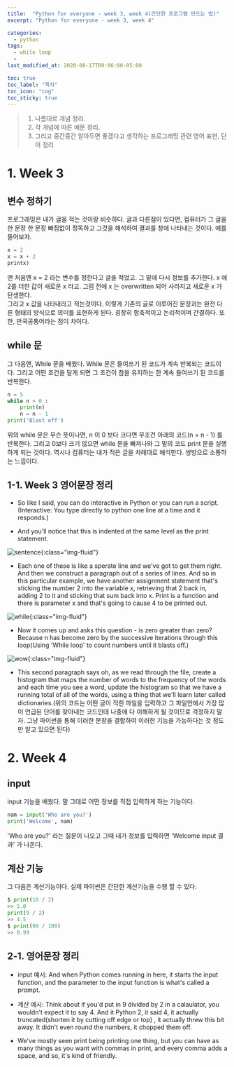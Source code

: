 ```yaml
---
title:  "Python for everyone - week 3, week 4(간단한 프로그램 만드는 법)"
excerpt: "Python for everyone - week 3, week 4"

categories:
  - python
tags:
  - while loop
  - 
last_modified_at: 2020-08-17T09:06:00-05:00

toc: true
toc_label: "목차"
toc_icon: "cog"
toc_sticky: true
---
```


> 1. 나름대로 개념 정리.  
> 2. 각 개념에 따른 예문 정리.  
> 3. 그리고 중간중간 알아두면 좋겠다고 생각하는 프로그래밍 관련 영어 표현, 단어 정리


# 1. Week 3 

## 변수 정하기

프로그래밍은 내가 글을 적는 것이랑 비슷하다. 글과 다른점이 있다면, 컴퓨터가 그 글을 한 문장 한 문장 빠짐없이 정독하고 그것을 해석하여 결과를 창에 나타내는 것이다. 예를 들어보자.

```python
x = 2
x = x + 2
printx)
```

맨 처음엔 x = 2 라는 변수를 정한다고 글을 적었고. 그 밑에 다시 정보를 추가한다. x 에 2를 더한 값이 새로운 x 라고. 그럼 전에 x 는 overwritten 되어 사라지고 새로운 x 가 탄생한다.  
그리고 x 값을 나타내라고 적는것이다. 이렇게 기존의 글로 이루어진 문장과는 완전 다른 형태의 방식으로 의미를 표현하게 된다. 굉장히 함축적이고 논리적이며 간결하다. 또한, 만국공통어라는 점이 차이다.   

## while 문
그 다음엔, While 문을 배웠다. While 문은 들여쓰기 된 코드가 계속 반복되는 코드이다. 그리고 어떤 조건을 달게 되면 그 조건이 참을 유지하는 한 계속 들여쓰기 된 코드를 반복한다. 

```python
n = 5
while n > 0 :
    print(n)
    n = n - 1
print('Blast off')
```

위의 while 문은 무슨 뜻이나면, n 이 0 보다 크다면 무조건 아래의 코드(n = n - 1) 를 반복한다. 그리고 0보다 크기 않으면 while 문을 빠져나와 그 밑의 코드 print 문을 실행하게 되는 것이다. 역시나 컴퓨터는 내가 적은 글을 차례대로 해석한다. 쌍방으로 소통하는 느낌이다.

## 1-1. Week 3 영어문장 정리

- So like I said, you can do interactive in Python or you can run a script.(Interactive: You type directly to python one line at a time and it responds.)  

- And you'll notice that this is indented at the same level as the print statement.


![sentence](https://yeonghunko.github.io/assets/img/coursera-python/sentence.png){:class="img-fluid"}



- Each one of these is like a sperate line and we've got to get them right. And then we construct a paragraph out of a series of lines. And so in this particular example, we have another assignment statement that's sticking the number 2 into the variable x, retrieving that 2 back in, adding 2 to it and sticking that sum back into x. Print is a function and there is parameter x and that's going to cause 4 to be printed out.


![while](https://yeonghunko.github.io/assets/img/coursera-python/while.png){:class="img-fluid"}


- Now it comes up and asks this question - is zero greater than zero? Because n has become zero by the successive iterations through this loop(Using 'While loop' to count numbers until it blasts off.)


![wow](https://yeonghunko.github.io/assets/img/coursera-python/wow.png){:class="img-fluid"}

- This second paragraph says oh, as we read through the file, create a histogram that maps the number of words to the frequency of the words and each time you see a word, update the histogram so that we have a running total of all of the words, using a thing that we'll learn later called dictionaries.(위의 코드는 어떤 글이 적힌 파일을 입력하고 그 파일안에서 가장 많이 언급된 단어를 찾아내는 코드인데 나중에 다 이해하게 될 것이므로 걱정하지 말자.  그냥 파이썬을 통해 이러한 문장을 결합하여 이러한 기능을 가능하다는 것 정도만 알고 있으면 된다)

# 2. Week 4 

## input

input 기능을 배웠다. 말 그대로 어떤 정보를 직접 입력하게 하는 기능이다. 

```python
nam = input('Who are you?')
print('Welcome', nam)
```

'Who are you?' 라는 질문이 나오고 그때 내가 정보를 입력하면 'Welcome input 결과' 가 나온다.  

## 계산 기능

그 다음은 계산기능이다. 실제 파이썬은 간단한 계산기능을 수행 할 수 있다. 

```python
$ print(10 / 2)
>> 5.0
print(9 / 2)
>> 4.5
$ print(99 / 100)
>> 0.99
```

## 2-1. 영어문장 정리

- input 예시: And when Python comes running in here, it starts the input function, and the parameter to the input function is what's called a prompt.


- 계산 예시: Think about if you'd put in 9 divided by 2 in a calaulator, you wouldn't expect it to say 4. And it Python 2, it said 4, it actually truncated(shorten it by cutting off edge or top) , it actually threw this bit away. It didn't even round the numbers, it chopped them off.

- We've mostly seen print being printing one thing, but you can have as many things as you want with commas in print, and every comma adds a space, and so, it's kind of friendly.
